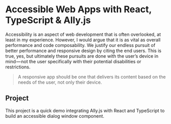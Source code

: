 # Accessible Web Apps with React, TypeScript & Ally.js

Accessibility is an aspect of web development that is often overlooked, at least in my experience. However, I would argue that it is as vital as overall performance and code composability. We justify our endless pursuit of better performance and responsive design by citing the end users. This is true, yes, but ultimately these pursuits are done with the user’s device in mind — not the user specifically with their potential disabilities or restrictions.

> A responsive app should be one that delivers its content based on the needs of the user, not only their device.

## Project

This project is a quick demo integrating Ally.js with React and TypeScript to build an accessible dialog window component.